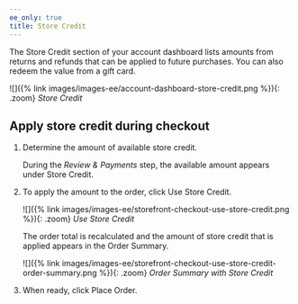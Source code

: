 ```yaml
---
ee_only: true
title: Store Credit
---
```


The Store Credit section of your account dashboard lists amounts from returns and refunds that can be applied to future purchases. You can also redeem the value from a gift card.

![]({% link images/images-ee/account-dashboard-store-credit.png %}){: .zoom}
_Store Credit_

## Apply store credit during checkout

1. Determine the amount of available store credit.

   During the _Review & Payments_ step, the available amount appears under Store Credit.

1. To apply the amount to the order, click <span class="btn">Use Store Credit</span>.

   ![]({% link images/images-ee/storefront-checkout-use-store-credit.png %}){: .zoom}
   _Use Store Credit_

   The order total is recalculated and the amount of store credit that is applied appears in the Order Summary.

   ![]({% link images/images-ee/storefront-checkout-use-store-credit-order-summary.png %}){: .zoom}
   _Order Summary with Store Credit_

1. When ready, click <span class="btn">Place Order</span>.
